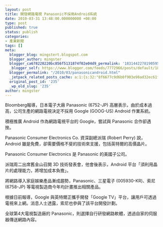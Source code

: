 ```yaml
---
layout: post
title: 開發網路電視 Panasonic不採用Android系統
date: 2010-03-31 13:48:00.000000000 +08:00
type: post
published: true
status: publish
categories:
- 產業新聞
tags: []
meta:
  blogger_blog: mingstert.blogspot.com
  blogger_author: mingster
  blogger_ca678228220bc856f5131874f02e04d9_permalink: '1831442278190595437'
  _blogger_self: https://www.blogger.com/feeds/7772966/posts/default/1831442278190595437
  blogger_permalink: "/2010/03/panasonicandroid.html"
  _jetpack_related_posts_cache: a:1:{s:32:"8f6677c9d6b0f903e98ad32ec61f8deb";a:2:{s:7:"expires";i:1453525754;s:7:"payload";a:3:{i:0;a:1:{s:2:"id";i:265;}i:1;a:1:{s:2:"id";i:280;}i:2;a:1:{s:2:"id";i:84;}}}}
  original_post_id: '235'
  _wp_old_slug: '235'
author: mingster
---
```

<p>Bloomberg報導，日本電子大廠 Panasonic (6752-JP) 高層表示，由於成本過高，公司生產的網路電視決定不採用 Google (GOOG-US) Android 作業系統。</p>
<p>積極推廣 Android 作為網路電視平台的 Google，嘗試與 Panasonic 合作卻遇挫。</p>
<p>Panasonic Consumer Electronics Co. 資深副總派瑞 (Robert Perry) 說，Android 雖是免費，卻需要價格不斐的技術來支援，包括英特爾的高價晶片。</p>
<p>Panasonic Consumer Electronics 是 Panasonic 的美國子公司。</p>
<p>派瑞周二出席舊金山召開 3D 技術發表會，他會後表示，Android 平台「須利用晶片的處理能力，將增加成本負擔」。</p>
<p>將網路導入家庭娛樂產品漸成趨勢，Panasonic、三星電子 (005930-KR)、索尼 (6758-JP) 等電視製造商今年均計畫推出相關產品。</p>
<p>根據日前報導，Google 與英特爾正攜手開發「Google TV」平台，讓用戶可透過電視來上網。消息人士透露，索尼也參與了該平台開發計劃。</p>
<p>全球第4大電視製造廠的 Panasonic，則選擇自行研發網路軟體，透過自家的伺服器傳送網路內容。</p>
